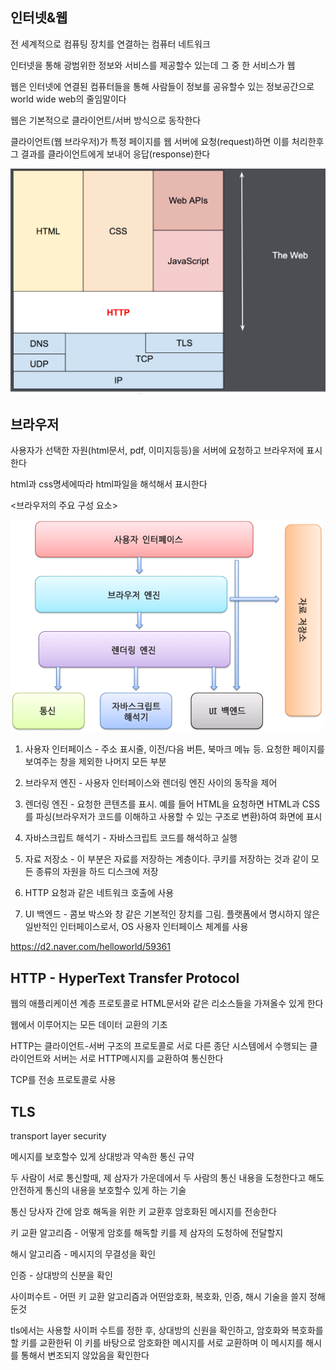 ## 인터넷&웹

전 세계적으로 컴퓨팅 장치를 연결하는 컴퓨터 네트워크

인터넷을 통해 광범위한 정보와 서비스를 제공할수 있는데 그 중 한 서비스가 웹

웹은 인터넷에 연결된 컴퓨터들을 통해 사람들이 정보를 공유할수 있는 정보공간으로 world wide web의 줄임말이다

웹은 기본적으로 클라이언트/서버 방식으로 동작한다

클라이언트(웹 브라우저)가 특정 페이지를 웹 서버에 요청(request)하면 이를 처리한후 그 결과를 클라이언트에게 보내어 응답(response)한다

![weblayer](../images/weblayer.png)

## 브라우저


사용자가 선택한 자원(html문서, pdf, 이미지등등)을 서버에 요청하고 브라우저에 표시한다

html과 css명세에따라 html파일을 해석해서 표시한다

<브라우저의 주요 구성 요소>

![browser](../images/browser.png)

1. 사용자 인터페이스 - 주소 표시줄, 이전/다음 버튼, 북마크 메뉴 등. 요청한 페이지를 보여주는 창을 제외한 나머지 모든 부분

2. 브라우저 엔진 - 사용자 인터페이스와 렌더링 엔진 사이의 동작을 제어

3. 렌더링 엔진 - 요청한 콘텐츠를 표시. 예를 들어 HTML을 요청하면 HTML과 CSS를 파싱(브라우저가 코드를 이해하고 사용할 수 있는 구조로 변환)하여 화면에 표시

4. 자바스크립트 해석기 - 자바스크립트 코드를 해석하고 실행

5. 자료 저장소 - 이 부분은 자료를 저장하는 계층이다. 쿠키를 저장하는 것과 같이 모든 종류의 자원을 하드 디스크에 저장

6. HTTP 요청과 같은 네트워크 호출에 사용

7. UI 백엔드 - 콤보 박스와 창 같은 기본적인 장치를 그림. 플랫폼에서 명시하지 않은 일반적인 인터페이스로서, OS 사용자 인터페이스 체계를 사용

https://d2.naver.com/helloworld/59361

## HTTP - HyperText Transfer Protocol

웹의 애플리케이션 계층 프로토콜로 HTML문서와 같은 리소스들을 가져올수 있게 한다

웹에서 이루어지는 모든 데이터 교환의 기초

HTTP는 클라이언트-서버 구조의 프로토콜로 서로 다른 종단 시스템에서 수행되는 클라이언트와 서버는 서로 HTTP메시지를 교환하여 통신한다

TCP를 전송 프로토콜로 사용

## TLS
transport layer security

메시지를 보호할수 있게 상대방과 약속한 통신 규약

두 사람이 서로 통신할때, 제 삼자가 가운데에서 두 사람의 통신 내용을 도청한다고 해도 안전하게 통신의 내용을 보호할수 있게 하는 기술

통신 당사자 간에 암호 해독을 위한 키 교환후 암호화된 메시지를 전송한다

키 교환 알고리즘 - 어떻게 암호를 해독할 키를 제 삼자의 도청하에 전달할지

해시 알고리즘 - 메시지의 무결성을 확인

인증 - 상대방의 신분을 확인

사이퍼수트 - 어떤 키 교환 알고리즘과 어떤암호화, 복호화, 인증, 해시 기술을 쓸지 정해둔것

tls에서는 사용할 사이퍼 수트를 정한 후, 상대방의 신원을 확인하고, 암호화와 복호화를 할 키를 교환한뒤 이 키를 바탕으로 암호화한 메시지를 서로 교환하며 이 메시지를 해시를 통해서 변조되지 않았음을 확인한다
